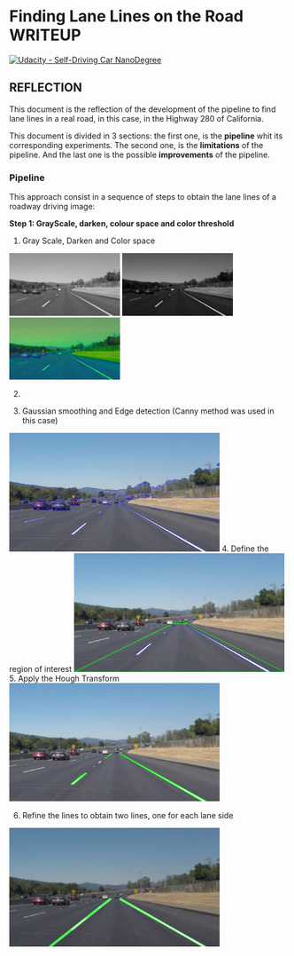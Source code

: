 # **Finding Lane Lines on the Road WRITEUP** 
[![Udacity - Self-Driving Car NanoDegree](https://s3.amazonaws.com/udacity-sdc/github/shield-carnd.svg)](http://www.udacity.com/drive)


## REFLECTION

This document is the reflection of the development of the pipeline to find lane lines in a real road, in this case, in the Highway 280 of California.


This document is divided in 3 sections: the first one, is the **pipeline** whit its corresponding experiments. The second one, is the **limitations** of the pipeline. And the last one is the possible **improvements** of the pipeline.

### Pipeline
This approach consist in a sequence of steps to obtain the lane lines of a roadway driving image:

 **Step 1: GrayScale, darken, colour space and color threshold**
 1. Gray Scale, Darken and Color space

<p float="left">
  <img src="experiments/1_gray_solidWhiteCurve.jpg" width="200" alt="grey" />
  <img src="experiments/2_dark_solidWhiteCurve.jpg" width="200" alt="dark" />
  <img src="experiments/3_hls_solidWhiteCurve.jpg" width="200" alt="hls" />
</p>




2. 



3. Gaussian smoothing and Edge detection (Canny method was used in this case)
<img src="test_images_output/canny_edges.jpg" width="380" alt="canny" />
4. Define the region of interest 
<img src="test_images_output/roi_edges.jpg" width="380" alt="ROI" />
5. Apply the Hough Transform
<img src="test_images_output/hough.jpg" width="380" alt="Hough Transform" />

6. Refine the lines to obtain two lines, one for each lane side
<img src="test_images_output/lines_solidWhiteCurve.jpg" width="380" alt="Hough Transform" />



